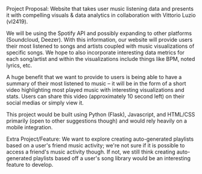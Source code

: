 Project Proposal: Website that takes user music listening data and presents it with compelling visuals & data analytics in collaboration with Vittorio Luzio (vl2419).

We will be using the Spotify API and possibly expanding to other platforms (Soundcloud, Deezer). With this information, our website will provide users their most listened to songs and artists coupled with music visualizations of specific songs. We hope to also incorporate interesting data metrics for each song/artist and within the visualizations include things like BPM, noted lyrics, etc.
 
A huge benefit that we want to provide to users is being able to have a summary of their most listened to music – it will be in the form of a short video highlighting most played music with interesting visualizations and stats. Users can share this video (approximately 10 second left) on their social medias or simply view it.

This project would be built using Python (Flask), Javascript, and HTML/CSS primarily (open to other suggestions though) and would rely heavily on a mobile integration.

Extra Project/Feature: We want to explore creating auto-generated playlists based on a user's friend music activity; we're not sure if it is possible to access a friend's music activity though. If not, we still think creating auto-generated playlists based off a user's song library would be an interesting feature to develop.
